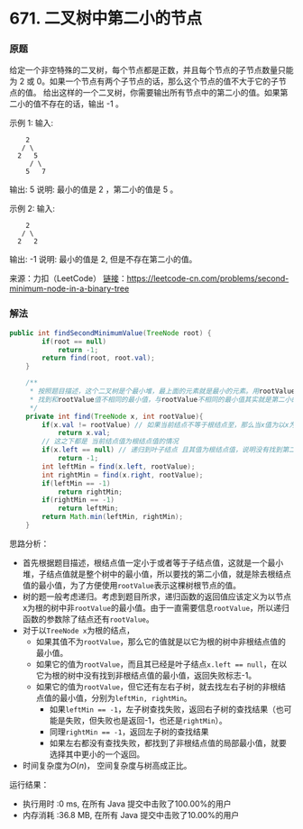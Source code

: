 # 671. 二叉树中第二小的节点

### 原题
给定一个非空特殊的二叉树，每个节点都是正数，并且每个节点的子节点数量只能为 2 或 0。如果一个节点有两个子节点的话，那么这个节点的值不大于它的子节点的值。 
给出这样的一个二叉树，你需要输出所有节点中的第二小的值。如果第二小的值不存在的话，输出 -1 。

示例 1:
输入: 
```
    2
   / \
  2   5
     / \
    5   7
```
输出: 5
说明: 最小的值是 2 ，第二小的值是 5 。

示例 2:
输入: 
```
    2
   / \
  2   2
```
输出: -1
说明: 最小的值是 2, 但是不存在第二小的值。

来源：力扣（LeetCode）
[链接](https://leetcode-cn.com/problems/second-minimum-node-in-a-binary-tree)：https://leetcode-cn.com/problems/second-minimum-node-in-a-binary-tree

### 解法

```java
public int findSecondMinimumValue(TreeNode root) {
        if(root == null)
            return -1;
        return find(root, root.val);
    }

    /**
     * 按照题目描述，这个二叉树是个最小堆，最上面的元素就是最小的元素。用rootValue表示最小值
     * 找到和rootValue值不相同的最小值，与rootValue不相同的最小值其实就是第二小的值。
     */
    private int find(TreeNode x, int rootValue){
        if(x.val != rootValue) // 如果当前结点不等于根结点至，那么当x值为以x为根的最小的非rootValue的值
            return x.val;
        // 这之下都是 当前结点值为根结点值的情况
        if(x.left == null) // 递归到叶子结点 且其值为根结点值，说明没有找到第二小的值，返回失败标志-1。
            return -1;
        int leftMin = find(x.left, rootValue);
        int rightMin = find(x.right, rootValue);
        if(leftMin == -1)
            return rightMin;
        if(rightMin == -1)
            return leftMin;
        return Math.min(leftMin, rightMin);
    }
```

思路分析：

* 首先根据题目描述，根结点值一定小于或者等于子结点值，这就是一个最小堆，子结点值就是整个树中的最小值，所以要找的第二小值，就是除去根结点值的最小值，为了方便使用`rootValue`表示这棵树根节点的值。
* 树的题一般考虑递归。考虑到题目所求，递归函数的返回值应该定义为以节点x为根的树中非`rootValue`的最小值。由于一直需要信息`rootValue`，所以递归函数的参数除了结点还有`rootValue`。
* 对于以`TreeNode x`为根的结点，
    * 如果其值不为`rootValue`，那么它的值就是以它为根的树中非根结点值的最小值。
    * 如果它的值为`rootValue`，而且其已经是叶子结点`x.left == null`，在以它为根的树中没有找到非根结点值的最小值，返回失败标志-1。
    * 如果它的值为`rootValue`，但它还有左右子树，就去找左右子树的非根结点值的最小值，分别为`leftMin, rightMin`。
        * 如果`leftMin == -1`，左子树查找失败，返回右子树的查找结果（也可能是失败，但失败也是返回-1，也还是`rightMin`）。
        * 同理`rightMin == -1`，返回左子树的查找结果
        * 如果左右都没有查找失败，都找到了非根结点值的局部最小值，就要选择其中更小的一个返回。
* 时间复杂度为$O(n)$， 空间复杂度与树高成正比。

运行结果：
* 执行用时 :0 ms, 在所有 Java 提交中击败了100.00%的用户
* 内存消耗 :36.8 MB, 在所有 Java 提交中击败了10.00%的用户
